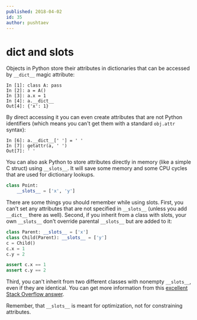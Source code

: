 ```yaml
---
published: 2018-04-02
id: 35
author: pushtaev
---
```


# __dict__ and __slots__

Objects in Python store their attributes in dictionaries
that can be accessed by `__dict__` magic attribute:

```ipython
In [1]: class A: pass
In [2]: a = A()
In [3]: a.x = 1
In [4]: a.__dict__
Out[4]: {'x': 1}
```

By direct accessing it you can even create attributes
that are not Python identifiers
(which means you can't get them with a standard `obj.attr` syntax):

```ipython {continue}
In [6]: a.__dict__[' '] = ' '
In [7]: getattr(a, ' ')
Out[7]: ' '
```

You can also ask Python to store attributes directly in memory
(like a simple C struct) using `__slots__`.
It will save some memory and some CPU cycles that are used for dictionary lookups.

```python
class Point:
    __slots__ = ['x', 'y']
```


There are some things you should remember while using slots. First, you can't set any attributes that are not specified in `__slots__` (unless you add `__dict__` there as well). Second, if you inherit from a class with slots, your own `__slots__` don't override parental `__slots__` but are added to it:

```python {continue}
class Parent: __slots__ = ['x']
class Child(Parent): __slots__ = ['y']
c = Child()
c.x = 1
c.y = 2
```

```python {continue} {hide}
assert c.x == 1
assert c.y == 2
```

Third, you can't inherit from two different classes with nonempty `__slots__`,
even if they are identical.
You can get more information from this
[excellent Stack Overflow answer](https://stackoverflow.com/a/28059785/1102638).

Remember, that `__slots__` is meant for optimization,
not for constraining attributes.
